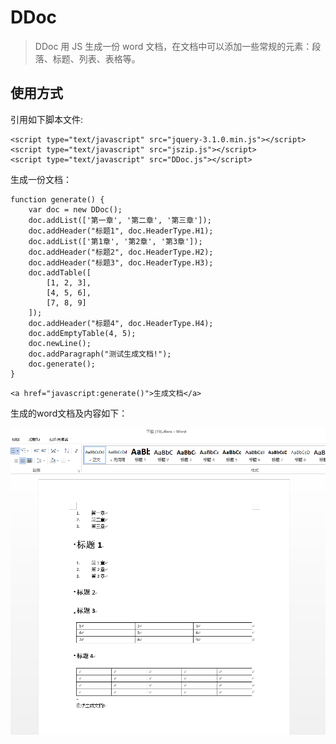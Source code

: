 # DDoc
> DDoc 用 JS 生成一份 word 文档，在文档中可以添加一些常规的元素：段落、标题、列表、表格等。

## 使用方式

引用如下脚本文件:
```
<script type="text/javascript" src="jquery-3.1.0.min.js"></script>
<script type="text/javascript" src="jszip.js"></script>
<script type="text/javascript" src="DDoc.js"></script>
```

生成一份文档：

```
function generate() {
    var doc = new DDoc();
    doc.addList(['第一章', '第二章', '第三章']);
    doc.addHeader("标题1", doc.HeaderType.H1);
    doc.addList(['第1章', '第2章', '第3章']);
    doc.addHeader("标题2", doc.HeaderType.H2);
    doc.addHeader("标题3", doc.HeaderType.H3);
    doc.addTable([
        [1, 2, 3],
        [4, 5, 6],
        [7, 8, 9]
    ]);
    doc.addHeader("标题4", doc.HeaderType.H4);
    doc.addEmptyTable(4, 5);
    doc.newLine();
    doc.addParagraph("测试生成文档!");
    doc.generate();
}
```

```
<a href="javascript:generate()">生成文档</a>
```
生成的word文档及内容如下：

![image](https://raw.githubusercontent.com/DistChen/DDoc/master/demo.png)